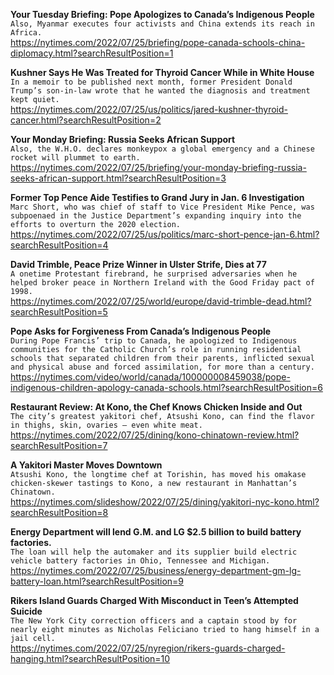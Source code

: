 **Your Tuesday Briefing: Pope Apologizes to Canada’s Indigenous People**\
`Also, Myanmar executes four activists and China extends its reach in Africa.`\
https://nytimes.com/2022/07/25/briefing/pope-canada-schools-china-diplomacy.html?searchResultPosition=1

**Kushner Says He Was Treated for Thyroid Cancer While in White House**\
`In a memoir to be published next month, former President Donald Trump’s son-in-law wrote that he wanted the diagnosis and treatment kept quiet.`\
https://nytimes.com/2022/07/25/us/politics/jared-kushner-thyroid-cancer.html?searchResultPosition=2

**Your Monday Briefing: Russia Seeks African Support**\
`Also, the W.H.O. declares monkeypox a global emergency and a Chinese rocket will plummet to earth.`\
https://nytimes.com/2022/07/25/briefing/your-monday-briefing-russia-seeks-african-support.html?searchResultPosition=3

**Former Top Pence Aide Testifies to Grand Jury in Jan. 6 Investigation**\
`Marc Short, who was chief of staff to Vice President Mike Pence, was subpoenaed in the Justice Department’s expanding inquiry into the efforts to overturn the 2020 election.`\
https://nytimes.com/2022/07/25/us/politics/marc-short-pence-jan-6.html?searchResultPosition=4

**David Trimble, Peace Prize Winner in Ulster Strife, Dies at 77**\
`A onetime Protestant firebrand, he surprised adversaries when he helped broker peace in Northern Ireland with the Good Friday pact of 1998.`\
https://nytimes.com/2022/07/25/world/europe/david-trimble-dead.html?searchResultPosition=5

**Pope Asks for Forgiveness From Canada’s Indigenous People**\
`During Pope Francis’ trip to Canada, he apologized to Indigenous communities for the Catholic Church’s role in running residential schools that separated children from their parents, inflicted sexual and physical abuse and forced assimilation, for more than a century.`\
https://nytimes.com/video/world/canada/100000008459038/pope-indigenous-children-apology-canada-schools.html?searchResultPosition=6

**Restaurant Review: At Kono, the Chef Knows Chicken Inside and Out**\
`The city’s greatest yakitori chef, Atsushi Kono, can find the flavor in thighs, skin, ovaries — even white meat.`\
https://nytimes.com/2022/07/25/dining/kono-chinatown-review.html?searchResultPosition=7

**A Yakitori Master Moves Downtown**\
`Atsushi Kono, the longtime chef at Torishin, has moved his omakase chicken-skewer tastings to Kono, a new restaurant in Manhattan’s Chinatown.`\
https://nytimes.com/slideshow/2022/07/25/dining/yakitori-nyc-kono.html?searchResultPosition=8

**Energy Department will lend G.M. and LG $2.5 billion to build battery factories.**\
`The loan will help the automaker and its supplier build electric vehicle battery factories in Ohio, Tennessee and Michigan.`\
https://nytimes.com/2022/07/25/business/energy-department-gm-lg-battery-loan.html?searchResultPosition=9

**Rikers Island Guards Charged With Misconduct in Teen’s Attempted Suicide**\
`The New York City correction officers and a captain stood by for nearly eight minutes as Nicholas Feliciano tried to hang himself in a jail cell.`\
https://nytimes.com/2022/07/25/nyregion/rikers-guards-charged-hanging.html?searchResultPosition=10

